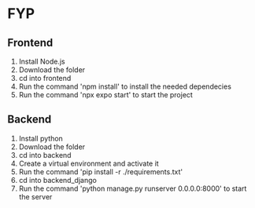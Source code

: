 # FYP

## Frontend

1. Install Node.js
2. Download the folder
3. cd into frontend
4. Run the command 'npm install' to install the needed dependecies
5. Run the command 'npx expo start' to start the project

## Backend

1. Install python
2. Download the folder
3. cd into backend
4. Create a virtual environment and activate it
5. Run the command 'pip install -r ./requirements.txt'
6. cd into backend_django
7. Run the command 'python manage.py runserver 0.0.0.0:8000' to start the server
